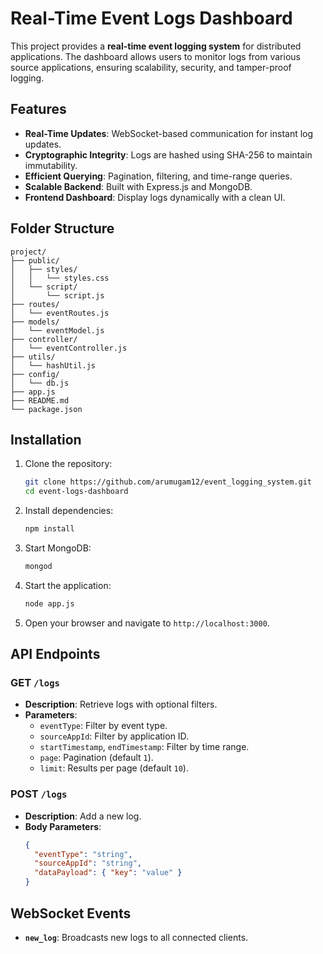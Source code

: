 # Real-Time Event Logs Dashboard

This project provides a **real-time event logging system** for distributed applications. The dashboard allows users to monitor logs from various source applications, ensuring scalability, security, and tamper-proof logging.

## Features

- **Real-Time Updates**: WebSocket-based communication for instant log updates.
- **Cryptographic Integrity**: Logs are hashed using SHA-256 to maintain immutability.
- **Efficient Querying**: Pagination, filtering, and time-range queries.
- **Scalable Backend**: Built with Express.js and MongoDB.
- **Frontend Dashboard**: Display logs dynamically with a clean UI.

## Folder Structure

```
project/
├── public/
│   ├── styles/
│   │   └── styles.css
│   └── script/
│       └── script.js
├── routes/
│   └── eventRoutes.js
├── models/
│   └── eventModel.js
├── controller/
│   └── eventController.js
├── utils/
│   └── hashUtil.js
├── config/
│   └── db.js
├── app.js
├── README.md
└── package.json
```

## Installation

1. Clone the repository:

   ```bash
   git clone https://github.com/arumugam12/event_logging_system.git
   cd event-logs-dashboard
   ```

2. Install dependencies:

   ```bash
   npm install
   ```

3. Start MongoDB:

   ```bash
   mongod
   ```

4. Start the application:

   ```bash
   node app.js
   ```

5. Open your browser and navigate to `http://localhost:3000`.

## API Endpoints

### GET `/logs`

- **Description**: Retrieve logs with optional filters.
- **Parameters**:
  - `eventType`: Filter by event type.
  - `sourceAppId`: Filter by application ID.
  - `startTimestamp`, `endTimestamp`: Filter by time range.
  - `page`: Pagination (default `1`).
  - `limit`: Results per page (default `10`).

### POST `/logs`

- **Description**: Add a new log.
- **Body Parameters**:
  ```json
  {
    "eventType": "string",
    "sourceAppId": "string",
    "dataPayload": { "key": "value" }
  }
  ```

## WebSocket Events

- **`new_log`**: Broadcasts new logs to all connected clients.
